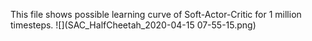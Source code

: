 This file shows possible learning curve of Soft-Actor-Critic for 1 million timesteps.
![](SAC_HalfCheetah_2020-04-15 07-55-15.png)

